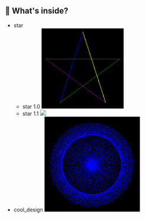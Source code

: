 ## :open_file_folder: What's inside?
- star
     - star 1.0
        ![](Assets/star_1_0.png)
     - star 1.1
        ![](Assets/tar_1_1.png)
- cool_design
![](Assets/cool_design.png)
